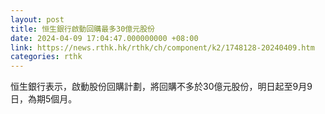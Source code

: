 ```yaml
---
layout: post
title: 恒生銀行啟動回購最多30億元股份
date: 2024-04-09 17:04:47.000000000 +08:00
link: https://news.rthk.hk/rthk/ch/component/k2/1748128-20240409.htm
categories: rthk
---
```


恒生銀行表示，啟動股份回購計劃，將回購不多於30億元股份，明日起至9月9日，為期5個月。
